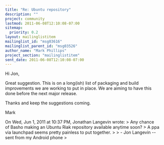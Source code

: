 ```yaml
---
title: "Re: Ubuntu repository"
description: ""
project: community
lastmod: 2011-06-08T12:10:08-07:00
sitemap:
  priority: 0.2
layout: mailinglistitem
mailinglist_id: "msg03616"
mailinglist_parent_id: "msg03526"
author_name: "Mark Phillips"
project_section: "mailinglistitem"
sent_date: 2011-06-08T12:10:08-07:00
---
```



Hi Jon,

Great suggestion. This is on a long(ish) list of packaging and build
improvements we are working to put in place. We are aiming to have
this done before the next major release.

Thanks and keep the suggestions coming.

Mark


On Wed, Jun 1, 2011 at 10:37 PM, Jonathan Langevin
 wrote:
&gt; Any chance of Basho making an Ubuntu Riak repository available anytime soon?
&gt; A ppa via launchpad seems pretty painless to put together.
&gt;
&gt; - Jon Langevin -- sent from my Android phone
&gt;
